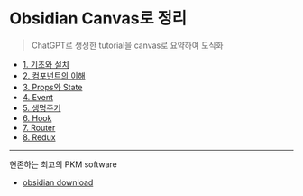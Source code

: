 # Obsidian Canvas로 정리
> ChatGPT로 생성한  tutorial을 canvas로 요약하여 도식화 


- [1. 기초와 설치](1.canvas)
- [2. 컴포넌트의 이해](2..canvas)
- [3. Props와 State](3.canvas)
- [4. Event](4.canvas)
- [5. 생명주기](5.canvas)
- [6. Hook](6.canvas)
- [7. Router](7.canvas)
- [8. Redux](8.canvas)

---

현존하는 최고의 PKM software
- [obsidian download](https://obsidian.md/download)
